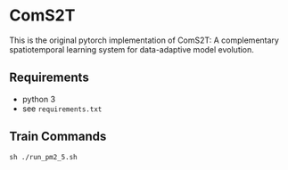 # ComS2T

This is the original pytorch implementation of ComS2T: A complementary spatiotemporal learning system for data-adaptive model evolution.


## Requirements
- python 3
- see `requirements.txt`

## Train Commands

```
sh ./run_pm2_5.sh
```


